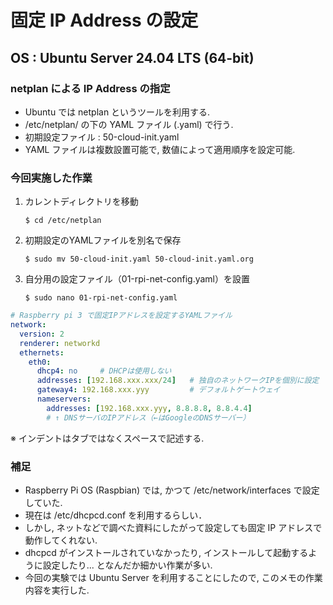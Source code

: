# 固定 IP Address の設定
## OS : Ubuntu Server 24.04 LTS (64-bit) 

### netplan による IP Address の指定
+ Ubuntu では netplan というツールを利用する.
+ /etc/netplan/ の下の YAML ファイル (.yaml) で行う.
+ 初期設定ファイル : 50-cloud-init.yaml
+ YAML ファイルは複数設置可能で, 数値によって適用順序を設定可能.

### 今回実施した作業
1. カレントディレクトリを移動
   ```
   $ cd /etc/netplan
   ```
2. 初期設定のYAMLファイルを別名で保存
   ```
   $ sudo mv 50-cloud-init.yaml 50-cloud-init.yaml.org
   ```
4. 自分用の設定ファイル（01-rpi-net-config.yaml）を設置
   ```
   $ sudo nano 01-rpi-net-config.yaml
   ```
```yaml
# Raspberry pi 3 で固定IPアドレスを設定するYAMLファイル
network:
  version: 2
  renderer: networkd
  ethernets:
    eth0:
      dhcp4: no     # DHCPは使用しない
      addresses: [192.168.xxx.xxx/24]   # 独自のネットワークIPを個別に設定
      gateway4: 192.168.xxx.yyy         # デフォルトゲートウェイ
      nameservers:
        addresses: [192.168.xxx.yyy, 8.8.8.8, 8.8.4.4]
        # ↑ DNSサーバのIPアドレス（←はGoogleのDNSサーバー）
```
   ※ インデントはタブではなくスペースで記述する. 

### 補足
+ Raspberry Pi OS (Raspbian) では, かつて /etc/network/interfaces で設定していた.
+ 現在は /etc/dhcpcd.conf を利用するらしい．
+ しかし, ネットなどで調べた資料にしたがって設定しても固定 IP アドレスで動作してくれない.
+ dhcpcd がインストールされていなかったり, インストールして起動するように設定したり... となんだか細かい作業が多い.
+ 今回の実験では Ubuntu Server を利用することにしたので, このメモの作業内容を実行した.
